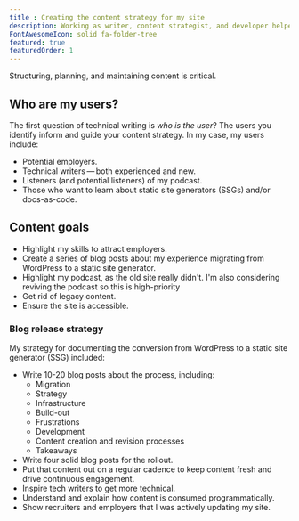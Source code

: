 ```yaml
---
title : Creating the content strategy for my site
description: Working as writer, content strategist, and developer helped me understand how to orchestrate between the three roles.
FontAwesomeIcon: solid fa-folder-tree
featured: true
featuredOrder: 1
---
```


Structuring, planning, and maintaining content is critical.

## Who are my users?

The first question of technical writing is *who is the user*? The users you identify inform and guide your content strategy. In my case, my users include:

- Potential employers.
- Technical writers&thinsp;&mdash;&thinsp;both experienced and new.
- Listeners (and potential listeners) of my podcast.
- Those who want to learn about static site generators (SSGs) and/or docs-as-code.

## Content goals

- Highlight my skills to attract employers.
- Create a series of blog posts about my experience migrating from WordPress to a static site generator.
- Highlight my podcast, as the old site really didn't. I'm also considering reviving the podcast so this is high-priority
- Get rid of legacy content.
- Ensure the site is accessible.

### Blog release strategy

My strategy for documenting the conversion from WordPress to a static site generator (SSG) included:

- Write 10-20 blog posts about the process, including:
  - Migration
  - Strategy
  - Infrastructure
  - Build-out
  - Frustrations
  - Development
  - Content creation and revision processes
  - Takeaways
- Write four solid blog posts for the rollout.
- Put that content out on a regular cadence to keep content fresh and drive continuous engagement.
- Inspire tech writers to get more technical.
- Understand and explain how content is consumed programmatically.
- Show recruiters and employers that I was actively updating my site.
